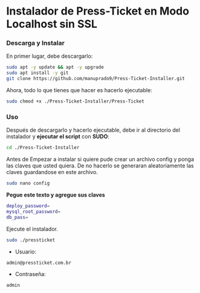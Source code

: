 # Instalador de Press-Ticket en Modo Localhost sin SSL

### Descarga y Instalar

En primer lugar, debe descargarlo:


```bash
sudo apt -y update && apt -y upgrade
sudo apt install -y git
git clone https://github.com/manuprado9/Press-Ticket-Installer.git
```

Ahora, todo lo que tienes que hacer es hacerlo ejecutable:

```bash
sudo chmod +x ./Press-Ticket-Installer/Press-Ticket
```

### Uso

Después de descargarlo y hacerlo ejecutable, debe ir al directorio del instalador y **ejecutar el script** con **SUDO**:

```bash
cd ./Press-Ticket-Installer
```
Antes de Empezar a instalar si quiere pude crear un archivo config y ponga las claves que usted quiera. De no hacerlo se generaran aleatoriamente las claves guardandose en este archivo.

```bash
sudo nano config
```
**Pegue este texto y agregue sus claves**
```bash
deploy_password=
mysql_root_password=
db_pass=
```
Ejecute el instalador.

```bash
sudo ./pressticket
```

* Usuario: 
```bash
admin@pressticket.com.br  
```
* Contraseña: 
```bash
admin
```
